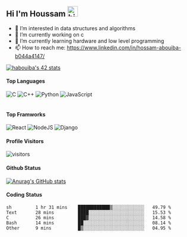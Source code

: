 ## Hi I'm Houssam <img src="https://user-images.githubusercontent.com/1303154/88677602-1635ba80-d120-11ea-84d8-d263ba5fc3c0.gif" width="28px" alt="hi">

- 👀 I’m interested in data structures and algorithms
- 🔭 I’m currently working on c
- 🌱 I’m currently learning hardware and low level programming
- 📫 How to reach me: https://www.linkedin.com/in/hossam-abouiba-b044a4147/

[![habouiba's 42 stats](https://badge42.vercel.app/api/v2/stats/cl13fy7ee005809mehnm7c0ac?cursusId=21)](https://github.com/JaeSeoKim/badge42)

#### Top Languages

![C](https://img.shields.io/badge/c-%2300599C.svg?style=for-the-badge&logo=c&logoColor=white)
![C++](https://img.shields.io/badge/c++-%2300599C.svg?style=for-the-badge&logo=c%2B%2B&logoColor=white)
![Python](https://img.shields.io/badge/python-%2314354C.svg?style=for-the-badge&logo=python&logoColor=white)
![JavaScript](https://img.shields.io/badge/javascript-%23323330.svg?style=for-the-badge&logo=javascript&logoColor=%23F7DF1E)
<br />
<br />

#### Top Framworks

![React](https://img.shields.io/badge/react-%2320232a.svg?style=for-the-badge&logo=react&logoColor=%2361DAFB)
![NodeJS](https://img.shields.io/badge/node.js-%2343853D.svg?style=for-the-badge&logo=node.js&logoColor=white)
![Django](https://img.shields.io/badge/django-%23092E20.svg?style=for-the-badge&logo=django&logoColor=white)

#### Profile Visitors
![visitors](https://visitor-badge.glitch.me/badge?page_id=project-HOSSAM.project-HOSSAM)

#### Github Status
[![Anurag's GitHub stats](https://github-readme-stats.vercel.app/api?username=0xPride&theme=tokyonight)](https://github.com/anuraghazra/github-readme-stats)

#### Coding Status
<!--START_SECTION:waka-->

```text
sh         1 hr 31 mins    ████████████▒░░░░░░░░░░░░   49.79 %
Text       28 mins         ████░░░░░░░░░░░░░░░░░░░░░   15.53 %
C          26 mins         ███▓░░░░░░░░░░░░░░░░░░░░░   14.58 %
Bash       14 mins         ██░░░░░░░░░░░░░░░░░░░░░░░   08.14 %
Other      9 mins          █▒░░░░░░░░░░░░░░░░░░░░░░░   04.95 %
```

<!--END_SECTION:waka-->
